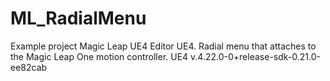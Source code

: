 # ML_RadialMenu
Example project Magic Leap UE4 Editor UE4. Radial menu that attaches to the Magic Leap One motion controller. UE4 v.4.22.0-0+release-sdk-0.21.0-ee82cab 
